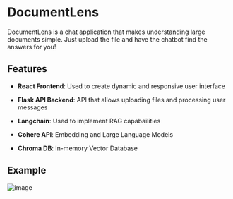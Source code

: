 # DocumentLens

DocumentLens is a chat application that makes understanding large documents simple. Just upload the file and have the chatbot find the answers for you!

## Features

- **React Frontend**: Used to create dynamic and responsive user interface

- **Flask API Backend**: API that allows uploading files and processing user messages
  
- **Langchain**: Used to implement RAG capabailities

- **Cohere API**: Embedding and Large Language Models

- **Chroma DB**: In-memory Vector Database

## Example

![image](https://github.com/ArruranK/DocumentLens/assets/72510002/da7f53ee-9e74-4039-9966-9acbdace8081)
